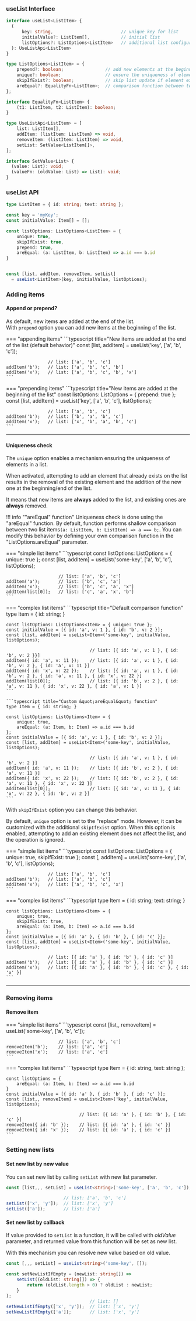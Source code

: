 
### useList Interface

```typescript title="useList parameters"
interface useList<ListItem> {
  (
      key: string,                          // unique key for list
      initialValue?: ListItem[],            // initial list
      listOptions?: ListOptions<ListItem>   // additional list configuration
  ): UseListApi<ListItem>
}

type ListOptions<ListItem> = {
    prepend?: boolean;                // add new elements at the beginning of the list
    unique?: boolean;                 // ensure the uniqueness of elements in the list
    skipIfExist?: boolean;            // skip list update if element exists on the list (see "areEqual")
    areEqual?: EqualityFn<ListItem>;  // comparison function between two elements of the list
};

interface EqualityFn<ListItem> {
    (t1: ListItem, t2: ListItem): boolean;
}
```

```typescript title="useList returned values"
type UseListApi<ListItem> = [
    list: ListItem[],
    addItem: (listItem: ListItem) => void,
    removeItem: (listItem: ListItem) => void,
    setList: SetValue<ListItem[]>,
];

interface SetValue<List> {
  (value: List): void;
  (valueFn: (oldValue: List) => List): void;
}
```

### useList API
```typescript
type ListItem = { id: string; text: string };

const key = 'myKey';
const initialValue: Item[] = [];

const listOptions: ListOptions<ListItem> = {
    unique: true,
    skipIfExist: true,
    prepend: true,
    areEqual: (a: ListItem, b: ListItem) => a.id === b.id
}


const [list, addItem, removeItem, setList] 
  = useList<ListItem>(key, initialValue, listOptions);
```

### Adding items

#### Append or prepend? 
As default, new items are added at the end of the list.<br/>
With `prepend` option you can add new items at the beginning of the list.


=== "appending items"
    ```typescript title="New items are added at the end of the list (default behavior)"
    const [list, addItem] = useList<string>('key', ['a', 'b', 'c']);
    
                    // list: ['a', 'b', 'c']
    addItem('b');   // list: ['a', 'b', 'c', 'b']
    addItem('x');   // list: ['a', 'b', 'c', 'b', 'x']
    ```
=== "prepending items"
    ```typescript title="New items are added at the beginning of the list"
    const listOptions: ListOptions<string> = { prepend: true };
    const [list, addItem] = useList<string>('key', ['a', 'b', 'c'], listOptions);
    
                    // list: ['a', 'b', 'c']
    addItem('b');   // list: ['b', 'a', 'b', 'c']
    addItem('x');   // list: ['x', 'b', 'a', 'b', 'c']
    ```

---
#### Uniqueness check
The `unique` option enables a mechanism ensuring the uniqueness of elements in a list.

When activated, attempting to add an element that already exists on the list results 
in the removal of the existing element and the addition of the new one at the beginning/end of the list.

It means that new items are **always** added to the list, and existing ones are **always** removed.

!!! info ""areEqual" function"
    Uniqueness check is done using the "areEqual" function. 
    By default, function performs shallow comparison between two list items`(a: ListItem, b: ListItem) => a === b;`.
    You can modify this behavior by defining your own comparison function in the "ListOptions.areEqual" parameter.

=== "simple list items"
    ```typescript
    const listOptions: ListOptions<string> = { unique: true };
    const [list, addItem] = useList<string>('some-key', ['a', 'b', 'c'], listOptions);
    
                        // list: ['a', 'b', 'c']
    addItem('a');       // list: ['b', 'c', 'a']
    addItem('x');       // list: ['b', 'c', 'a', 'x']
    addItem(list[0]);   // list: ['c', 'a', 'x', 'b']
    ```
=== "complex list items"
    ```typescript title="Default comparison function"
    type Item = { id: string; }

    const listOptions: ListOptions<Item> = { unique: true };
    const initialValue = [{ id: 'a', v: 1 }, { id: 'b', v: 2 }];
    const [list, addItem] = useList<Item>('some-key', initialValue, listOptions);

                                    // list: [{ id: 'a', v: 1 }, { id: 'b', v: 2 }}]
    addItem({ id: 'a', v: 11 });    // list: [{ id: 'a', v: 1 }, { id: 'b', v: 2 }, { id: 'a', v: 11 }]
    addItem({ id: 'x', v: 22 });    // list: [{ id: 'a', v: 1 }, { id: 'b', v: 2 }, { id: 'a', v: 11 }, { id: 'x', v: 22 }]
    addItem(list[0]);               // list: [{ id: 'b', v: 2 }, { id: 'a', v: 11 }, { id: 'x', v: 22 }, { id: 'a', v: 1 }]
    ```

    ```typescript title="Custom &quot;areEqual&quot; function"
    type Item = { id: string; }

    const listOptions: ListOptions<Item> = {
        unique: true,
        areEqual: (a: Item, b: Item) => a.id === b.id
    };
    const initialValue = [{ id: 'a', v: 1 }, { id: 'b', v: 2 }];
    const [list, addItem] = useList<Item>('some-key', initialValue, listOptions);

                                    // list: [{ id: 'a', v: 1 }, { id: 'b', v: 2 }]
    addItem({ id: 'a', v: 11 });    // list: [{ id: 'b', v: 2 }, { id: 'a', v: 11 }]
    addItem({ id: 'x', v: 22 });    // list: [{ id: 'b', v: 2 }, { id: 'a', v: 11 }, { id: 'x', v: 22 }]
    addItem(list[0]);               // list: [{ id: 'a', v: 11 }, { id: 'x', v: 22 }, { id: 'b', v: 2 }]
    ```
With `skipIfExist` option you can change this behavior.

By default, `unique` option is set to the "replace" mode. However, it can be customized with the
additional `skipIfExist` option. When this option is enabled, attempting to add an existing
element does not affect the list, and the operation is ignored.

=== "simple list items" 
    ```typescript
    const listOptions: ListOptions<string> = { unique: true, skipIfExist: true };
    const [, addItem] = useList<string>('some-key', ['a', 'b', 'c'], listOptions);

                    // list: ['a', 'b', 'c']
    addItem('b');   // list: ['a', 'b', 'c']
    addItem('x');   // list: ['a', 'b', 'c', 'x']    
    ```
=== "complex list items"
    ```typescript
    type Item = { id: string; text: string; }

    const listOptions: ListOptions<Item> = {
        unique: true,
        skipIfExist: true,
        areEqual: (a: Item, b: Item) => a.id === b.id
    };
    const initialValue = [{ id: 'a' }, { id: 'b' }, { id: 'c' }];
    const [list, addItem] = useList<Item>('some-key', initialValue, listOptions);

                    // list: [{ id: 'a' }, { id: 'b' }, { id: 'c' }]
    addItem('b');   // list: [{ id: 'a' }, { id: 'b' }, { id: 'c' }]
    addItem('x');   // list: [{ id: 'a' }, { id: 'b' }, { id: 'c' }, { id: 'x' }]
    ```

---
### Removing items
#### Remove item

=== "simple list items"
    ```typescript
    const [list,, removeItem] = useList<string>('some-key', ['a', 'b', 'c']);
    
                        // list: ['a', 'b', 'c']
    removeItem('b');    // list: ['a', 'c']
    removeItem('x');    // list: ['a', 'c']  
    ```
=== "complex list items"
    ```typescript
    type Item = { id: string, text: string };
    
    const listOptions = {
        areEqual: (a: Item, b: Item) => a.id === b.id
    }
    const initialValue = [{ id: 'a' }, { id: 'b' }, { id: 'c' }];
    const [list,, removeItem] = useList<Item>('key', initialValue, listOptions);
    
                                // list: [{ id: 'a' }, { id: 'b' }, { id: 'c' }]
    removeItem({ id: 'b' });    // list: [{ id: 'a' }, { id: 'c' }]
    removeItem({ id: 'x' });    // list: [{ id: 'a' }, { id: 'c' }]
    ```

### Setting new lists
#### Set new list by new value
You can set new list by calling `setList` with new list parameter.
```typescript
const [list,,, setList] = useList<string>('some-key', ['a', 'b', 'c']);

                      // list: ['a', 'b', 'c']
setList(['x', 'y']);  // list: ['x', 'y']
setList(['a']);       // list: ['a']
```
#### Set new list by callback
If value provided to `setList` is a function, it will be called with _oldValue_ parameter, 
and returned value from this function will be set as new list. 

With this mechanism you can resolve new value based on old value.
```typescript
const [,,, setList] = useList<string>('some-key', []);

const setNewListIfEmpty = (newList: string[]) => 
    setList((oldList: string[]) => {
        return (oldList.length > 0) ? oldList : newList;
    }
);
                                // list: []
setNewListIfEmpty(['x', 'y']);  // list: ['x', 'y']
setNewListIfEmpty(['a']);       // list: ['x', 'y']
```
